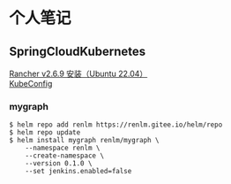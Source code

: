 # 个人笔记

## SpringCloudKubernetes
<a href="/doc/rancher/install/v2.6.9/Ubuntu.html" target="_blank">Rancher v2.6.9 安装（Ubuntu 22.04）</a>  
<a href="/doc/KubeConfig.html" target="_blank">KubeConfig</a>  

### mygraph
	$ helm repo add renlm https://renlm.gitee.io/helm/repo
	$ helm repo update
	$ helm install mygraph renlm/mygraph \
        --namespace renlm \
        --create-namespace \
        --version 0.1.0 \
        --set jenkins.enabled=false

